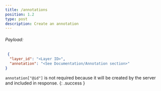 ```yaml
---
title: /annotations
position: 1.2
type: post
description: Create an annotation
---
```


###### Payload:

~~~ json
 {
  "layer_id": "<Layer ID>",
  "annotation": "<See Documentation/Annotation section>"
}
~~~

`annotation["@id"]` is not required because it will be created by the server and included in response.
{: .success }
